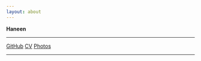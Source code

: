 ```yaml
---
layout: about
---
```


**Haneen**<br /> 


---

<div class="links">
<a href="https://github.com/haneensa" target="_blank">GitHub</a>
<a href="https://drive.google.com/file/d/0B0B0K8GnwBGnVXhBREI3YjJVaGc/view?usp=sharing" target="_blank">CV</a>
<a href="http://haninjafoto.tumblr.com/" target="_blank">Photos</a>
</div>

---
